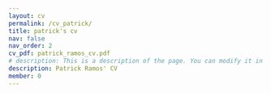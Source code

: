 ```yaml
---
layout: cv
permalink: /cv_patrick/
title: patrick's cv
nav: false
nav_order: 2
cv_pdf: patrick_ramos_cv.pdf
# description: This is a description of the page. You can modify it in 'pages/_cv.md'. You can also change or remove the top pdf download button.
description: Patrick Ramos' CV
member: 0
---
```

